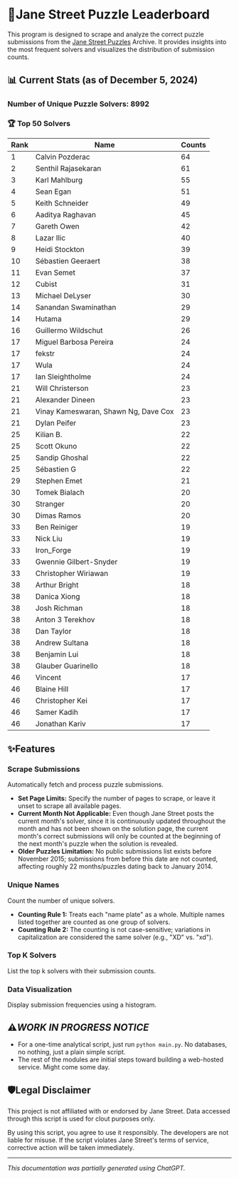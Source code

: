 # 🧩Jane Street Puzzle Leaderboard

This program is designed to scrape and analyze the correct puzzle submissions from the [Jane Street Puzzles](https://www.janestreet.com/puzzles/) Archive. It provides insights into the most frequent solvers and visualizes the distribution of submission counts.

## 📊 Current Stats (as of December 5, 2024)
### Number of Unique Puzzle Solvers: 8992
### 🏆 Top 50 Solvers
| Rank | Name                                | Counts |
|------|-------------------------------------|--------|
| 1    | Calvin Pozderac                     | 64     |
| 2    | Senthil Rajasekaran                 | 61     |
| 3    | Karl Mahlburg                       | 55     |
| 4    | Sean Egan                           | 51     |
| 5    | Keith Schneider                     | 49     |
| 6    | Aaditya Raghavan                    | 45     |
| 7    | Gareth Owen                         | 42     |
| 8    | Lazar Ilic                          | 40     |
| 9    | Heidi Stockton                      | 39     |
| 10   | Sébastien Geeraert                  | 38     |
| 11   | Evan Semet                          | 37     |
| 12   | Cubist                              | 31     |
| 13   | Michael DeLyser                     | 30     |
| 14   | Sanandan Swaminathan                | 29     |
| 14   | Hutama                              | 29     |
| 16   | Guillermo Wildschut                 | 26     |
| 17   | Miguel Barbosa Pereira              | 24     |
| 17   | fekstr                              | 24     |
| 17   | Wula                                | 24     |
| 17   | Ian Sleightholme                    | 24     |
| 21   | Will Christerson                    | 23     |
| 21   | Alexander Dineen                    | 23     |
| 21   | Vinay Kameswaran, Shawn Ng, Dave Cox| 23     |
| 21   | Dylan Peifer                        | 23     |
| 25   | Kilian B.                           | 22     |
| 25   | Scott Okuno                         | 22     |
| 25   | Sandip Ghoshal                      | 22     |
| 25   | Sébastien G                         | 22     |
| 29   | Stephen Emet                        | 21     |
| 30   | Tomek Bialach                       | 20     |
| 30   | Stranger                            | 20     |
| 30   | Dimas Ramos                         | 20     |
| 33   | Ben Reiniger                        | 19     |
| 33   | Nick Liu                            | 19     |
| 33   | Iron_Forge                          | 19     |
| 33   | Gwennie Gilbert-Snyder              | 19     |
| 33   | Christopher Wiriawan                | 19     |
| 38   | Arthur Bright                       | 18     |
| 38   | Danica Xiong                        | 18     |
| 38   | Josh Richman                        | 18     |
| 38   | Anton 3 Terekhov                    | 18     |
| 38   | Dan Taylor                          | 18     |
| 38   | Andrew Sultana                      | 18     |
| 38   | Benjamin Lui                        | 18     |
| 38   | Glauber Guarinello                  | 18     |
| 46   | Vincent                             | 17     |
| 46   | Blaine Hill                         | 17     |
| 46   | Christopher Kei                     | 17     |
| 46   | Samer Kadih                         | 17     |
| 46   | Jonathan Kariv                      | 17     |
## ✨Features

### Scrape Submissions
Automatically fetch and process puzzle submissions.
  - **Set Page Limits:** Specify the number of pages to scrape, or leave it unset to scrape all available pages.
  - **Current Month Not Applicable:** Even though Jane Street posts the current month's solver, since it is continuously updated throughout the month and has not been shown on the solution page, the current month's correct submissions will only be counted at the beginning of the next month's puzzle when the solution is revealed.
  - **Older Puzzles Limitation:** No public submissions list exists before November 2015; submissions from before this date are not counted, affecting roughly 22 months/puzzles dating back to January 2014.

### Unique Names
Count the number of unique solvers.
  - **Counting Rule 1:** Treats each "name plate" as a whole. Multiple names listed together are counted as one group of solvers.
  - **Counting Rule 2:** The counting is not case-sensitive; variations in capitalization are considered the same solver (e.g., "XD" vs. "xd").

### Top K Solvers
List the top k solvers with their submission counts.

### Data Visualization
Display submission frequencies using a histogram.

## ⚠️*WORK IN PROGRESS NOTICE*
 
- For a one-time analytical script, just run ```python main.py```. No databases, no nothing, just a plain simple script.
- The rest of the modules are initial steps toward building a web-hosted service. Might come some day.

## 🛡️Legal Disclaimer
This project is not affiliated with or endorsed by Jane Street. Data accessed through this script is used for clout purposes only.

By using this script, you agree to use it responsibly. The developers are not liable for misuse. If the script violates Jane Street's terms of service, corrective action will be taken immediately.

---
*This documentation was partially generated using ChatGPT.*